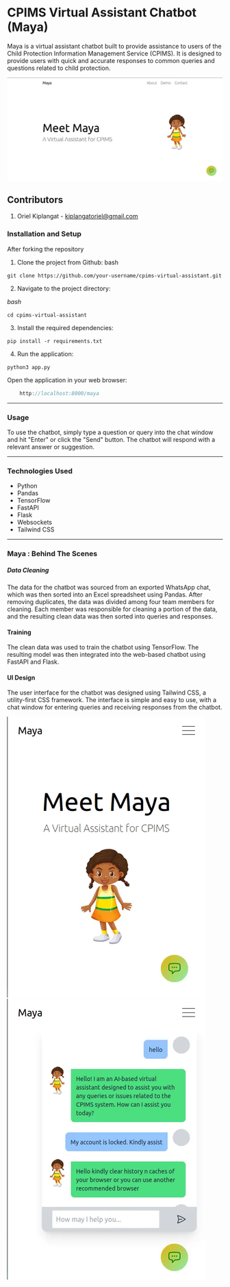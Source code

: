 
# CPIMS Virtual Assistant Chatbot (Maya)

Maya is a virtual assistant chatbot built to provide assistance to users of the Child Protection Information Management Service (CPIMS). It is designed to provide users with quick and accurate responses to common queries and questions related to child protection.

<img src="./assets/desktop_view.webp" alt="Image description">

## Contributors
1. Oriel Kiplangat - kiplangatoriel@gmail.com

### Installation and Setup

After forking the repository

1. Clone the project from Github:
   bash

```
git clone https://github.com/your-username/cpims-virtual-assistant.git
```

2. Navigate to the project directory:

_bash_

```
cd cpims-virtual-assistant
```

3. Install the required dependencies:

```
pip install -r requirements.txt
```

4. Run the application:

```
python3 app.py
```

Open the application in your web browser:

```javascript
    http://localhost:8000/maya
```

<hr/>

### Usage

To use the chatbot, simply type a question or query into the chat window and hit "Enter" or click the "Send" button. The chatbot will respond with a relevant answer or suggestion.

<hr/>

### Technologies Used

- Python
- Pandas
- TensorFlow
- FastAPI
- Flask
- Websockets
- Tailwind CSS

<hr/>

### Maya : Behind The Scenes

##### Data Cleaning

The data for the chatbot was sourced from an exported WhatsApp chat, which was then sorted into an Excel spreadsheet using Pandas. After removing duplicates, the data was divided among four team members for cleaning. Each member was responsible for cleaning a portion of the data, and the resulting clean data was then sorted into queries and responses.

#### Training

The clean data was used to train the chatbot using TensorFlow. The resulting model was then integrated into the web-based chatbot using FastAPI and Flask.

#### UI Design

The user interface for the chatbot was designed using Tailwind CSS, a utility-first CSS framework. The interface is simple and easy to use, with a chat window for entering queries and receiving responses from the chatbot.

<img src="./assets/mobi_view.webp" alt="Image description">
<img src="./assets/mobi_view2.webp" alt="Image description">
